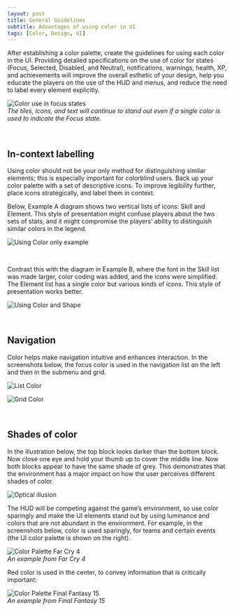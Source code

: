 ```yaml
---
layout: post
title: General Guidelines
subtitle: Advantages of using color in UI 
tags: [Color, Design, UI]
---
```


After establishing a color palette, create the guidelines for using each color in the UI. Providing detailed specifications on the use of color for states (Focus, Selected, Disabled, and Neutral), notifications, warnings, health, XP, and achievements will improve the overall esthetic of your design, help you educate the players on the use of the HUD and menus, and reduce the need to label every element explicitly.

![Color use in focus states](/privatebebomalaka/img/Color_FocusStates.png)  
_The tiles, icons, and text will continue to stand out even if a single color is used to indicate the Focus state._

<br>

## In-context labelling
Using color should not be your only method for distinguishing similar elements; this is especially important for colorblind users. Back up your color palette with a set of descriptive icons. To improve legibility further, place icons strategically, and label them in context.

Below, Example A diagram shows two vertical lists of icons: Skill and Element. This style of presentation might confuse players about the two sets of stats, and it might compromise the players’ ability to distinguish similar colors in the legend.

![Using Color only example](/privatebebomalaka/img/Color_Example_A.jpg)  

<br>

Contrast this with the diagram in Example B, where the font in the Skill list was made larger, color coding was added, and the icons were simplified. The Element list has a single color but various kinds of icons. This style of presentation works better.

![Using Color and Shape](/privatebebomalaka/img/Color_Example_B.jpg)

<br>

## Navigation
Color helps make navigation intuitive and enhances interaction. In the screenshots below, the focus color is used in the navigation list on the left and then in the submenu and grid.

![List Color](/privatebebomalaka/img/Nav_List_Color.jpg)

![Grid Color](/privatebebomalaka/img/Nav_Grid_Color.jpg)

<br>

## Shades of color
In the illustration below, the top block looks darker than the bottom block. Now close one eye and hold your thumb up to cover the middle line. Now both blocks appear to have the same shade of grey. This demonstrates that the environment has a major impact on how the user perceives different shades of color.

![Optical illusion](/privatebebomalaka/img/Grey_Illustion.jpg)

The HUD will be competing against the game’s environment, so use color sparingly and make the UI elements stand out by using luminance and colors that are not abundant in the environment. For example, in the screenshots below, color is used sparingly, for teams and certain events (the UI color palette is shown on the right).

![Color Palette Far Cry 4](/privatebebomalaka/img/Palette_FarCry4.jpg)  
_An example from Far Cry 4_

Red color is used in the center, to convey information that is critically important:

![Color Palette Final Fantasy 15](/privatebebomalaka/img/Palette_FFXV.jpg)  
_An example from Final Fantasy 15_

<br>